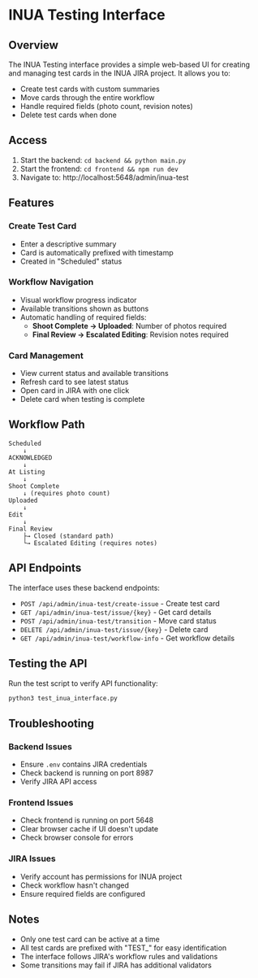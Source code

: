 # INUA Testing Interface

## Overview

The INUA Testing interface provides a simple web-based UI for creating and managing test cards in the INUA JIRA project. It allows you to:

- Create test cards with custom summaries
- Move cards through the entire workflow
- Handle required fields (photo count, revision notes)
- Delete test cards when done

## Access

1. Start the backend: `cd backend && python main.py`
2. Start the frontend: `cd frontend && npm run dev`
3. Navigate to: http://localhost:5648/admin/inua-test

## Features

### Create Test Card
- Enter a descriptive summary
- Card is automatically prefixed with timestamp
- Created in "Scheduled" status

### Workflow Navigation
- Visual workflow progress indicator
- Available transitions shown as buttons
- Automatic handling of required fields:
  - **Shoot Complete → Uploaded**: Number of photos required
  - **Final Review → Escalated Editing**: Revision notes required

### Card Management
- View current status and available transitions
- Refresh card to see latest status
- Open card in JIRA with one click
- Delete card when testing is complete

## Workflow Path

```
Scheduled
    ↓
ACKNOWLEDGED
    ↓
At Listing
    ↓
Shoot Complete
    ↓ (requires photo count)
Uploaded
    ↓
Edit
    ↓
Final Review
    ├→ Closed (standard path)
    └→ Escalated Editing (requires notes)
```

## API Endpoints

The interface uses these backend endpoints:

- `POST /api/admin/inua-test/create-issue` - Create test card
- `GET /api/admin/inua-test/issue/{key}` - Get card details
- `POST /api/admin/inua-test/transition` - Move card status
- `DELETE /api/admin/inua-test/issue/{key}` - Delete card
- `GET /api/admin/inua-test/workflow-info` - Get workflow details

## Testing the API

Run the test script to verify API functionality:

```bash
python3 test_inua_interface.py
```

## Troubleshooting

### Backend Issues
- Ensure `.env` contains JIRA credentials
- Check backend is running on port 8987
- Verify JIRA API access

### Frontend Issues  
- Check frontend is running on port 5648
- Clear browser cache if UI doesn't update
- Check browser console for errors

### JIRA Issues
- Verify account has permissions for INUA project
- Check workflow hasn't changed
- Ensure required fields are configured

## Notes

- Only one test card can be active at a time
- All test cards are prefixed with "TEST_" for easy identification
- The interface follows JIRA's workflow rules and validations
- Some transitions may fail if JIRA has additional validators